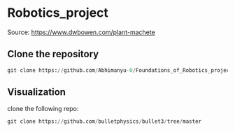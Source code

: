 
# Robotics_project

Source: https://www.dwbowen.com/plant-machete

## Clone the repository 
```python
git clone https://github.com/Abhimanyu-0/Foundations_of_Robotics_project.git
```



## Visualization
clone the following repo:
```python
git clone https://github.com/bulletphysics/bullet3/tree/master
```

